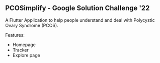 ## PCOSimplify - Google Solution Challenge '22

A Flutter Application to help people understand and deal with Polycystic Ovary Syndrome (PCOS).

Features:
- Homepage
- Tracker
- Explore page